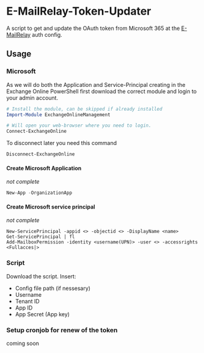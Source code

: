 # E-MailRelay-Token-Updater

A script to get and update the OAuth token from Microsoft 365 at the [E-MailRelay](https://emailrelay.sourceforge.net/) auth config.

## Usage

### Microsoft

As we will do both the Application and Service-Principal creating in the Exchange Online PowerShell first download the correct module and login to your admin account.
```powershell
# Install the module, can be skipped if already installed
Import-Module ExchangeOnlineManagement

# Will open your web-browser where you need to login.
Connect-ExchangeOnline
```

To disconnect later you need this command
```powershell
Disconnect-ExchangeOnline
```

#### Create Microsoft Application

*not complete*
```powershell
New-App -OrganizationApp
```

#### Create Microsoft service principal

*not complete*
```
New-ServicePrincipal -appid <> -objectid <> -DisplayName <name>
Get-ServicePrincipal | fl
Add-MailboxPermission -identity <username(UPN)> -user <> -accessrights <Fullacces|>
```

### Script

Download the script.
Insert:
- Config file path (if nessesary)
- Username
- Tenant ID
- App ID
- App Secret (App key)

### Setup cronjob for renew of the token

coming soon
